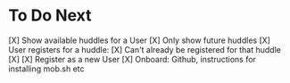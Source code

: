 # To Do Next

[X] Show available huddles for a User
[X] Only show future huddles
[X] User registers for a huddle:
[X] Can't already be registered for that huddle
[X]
[X] Register as a new User
[X] Onboard: Github, instructions for installing mob.sh etc